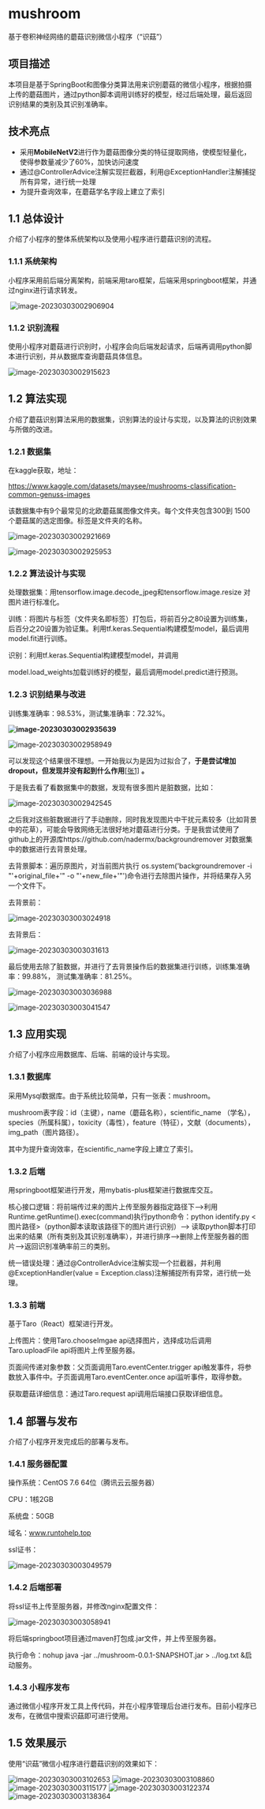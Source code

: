 # mushroom
基于卷积神经网络的蘑菇识别微信小程序（“识菇”）
## 项目描述
本项目是基于SpringBoot和图像分类算法用来识别蘑菇的微信小程序，根据拍摄上传的蘑菇图片，通过python脚本调用训练好的模型，经过后端处理，最后返回识别结果的类别及其识别准确率。

## 技术亮点
 - 采用**MobileNetV2**进行作为蘑菇图像分类的特征提取网络，使模型轻量化，使得参数量减少了60%，加快访问速度
 - 通过@ControllerAdvice注解实现拦截器，利用@ExceptionHandler注解捕捉所有异常，进行统一处理
 - 为提升查询效率，在蘑菇学名字段上建立了索引
 ## 1.1 总体设计

介绍了小程序的整体系统架构以及使用小程序进行蘑菇识别的流程。

### 1.1.1      系统架构

小程序采用前后端分离架构，前端采用taro框架，后端采用springboot框架，并通过nginx进行请求转发。

​             ![image-20230303002906904](新建文本文档.assets/image-20230303002906904.png)                  

### 1.1.2      识别流程

使用小程序对蘑菇进行识别时，小程序会向后端发起请求，后端再调用python脚本进行识别，并从数据库查询蘑菇具体信息。

 ![image-20230303002915623](新建文本文档.assets/image-20230303002915623.png)

## 1.2 算法实现

介绍了蘑菇识别算法采用的数据集，识别算法的设计与实现，以及算法的识别效果与所做的改进。

### 1.2.1      数据集

在kaggle获取，地址： 

https://www.kaggle.com/datasets/maysee/mushrooms-classification-common-genuss-images

该数据集中有9个最常见的北欧蘑菇属图像文件夹。每个文件夹包含300到 1500个蘑菇属的选定图像。标签是文件夹的名称。

 ![image-20230303002921669](新建文本文档.assets/image-20230303002921669.png)

 ![image-20230303002925953](新建文本文档.assets/image-20230303002925953.png)

### 1.2.2      算法设计与实现

处理数据集：用tensorflow.image.decode_jpeg和tensorflow.image.resize 对图片进行标准化。

训练：将图片与标签（文件夹名即标签）打包后，将前百分之80设置为训练集，后百分之20设置为验证集。利用tf.keras.Sequential构建模型model，最后调用model.fit进行训练。

识别：利用tf.keras.Sequential构建模型model，并调用

model.load_weights加载训练好的模型，最后调用model.predict进行预测。

### 1.2.3      识别结果与改进

训练集准确率：98.53%，测试集准确率：72.32%。

 **![image-20230303002935639](新建文本文档.assets/image-20230303002935639.png)**

 ![image-20230303002958949](新建文本文档.assets/image-20230303002958949.png)

可以发现这个结果很不理想。一开始我以为是因为过拟合了，**于是尝试增加****dropout****，但发现并没有起到什么作用**[[张1\]](#_msocom_1) **。**

于是我去看了看数据集中的数据，发现有很多图片是脏数据，比如：

 ![image-20230303002942545](新建文本文档.assets/image-20230303002942545.png)

之后我对这些脏数据进行了手动删除，同时我发现图片中干扰元素较多（比如背景中的花草），可能会导致网络无法很好地对蘑菇进行分类。于是我尝试使用了github上的开源库https://github.com/nadermx/backgroundremover 对数据集中的数据进行去背景处理。

去背景脚本：遍历原图片，对当前图片执行 os.system('backgroundremover -i "'+original_file+'" -o "'+new_file+'"')命令进行去除图片操作，并将结果存入另一个文件下。

去背景前：

 ![image-20230303003024918](新建文本文档.assets/image-20230303003024918.png)

去背景后：

 ![image-20230303003031613](新建文本文档.assets/image-20230303003031613.png)

最后使用去除了脏数据，并进行了去背景操作后的数据集进行训练，训练集准确率：99.88%， 测试集准确率：81.25%。

 ![image-20230303003036988](新建文本文档.assets/image-20230303003036988.png)

 ![image-20230303003041547](新建文本文档.assets/image-20230303003041547.png)

## 1.3 应用实现

介绍了小程序应用数据库、后端、前端的设计与实现。

### 1.3.1      数据库

采用Mysql数据库。由于系统比较简单，只有一张表：mushroom。

mushroom表字段：id（主键），name（蘑菇名称），scientific_name （学名），species（所属科属），toxicity（毒性），feature（特征），文献（documents），img_path（图片路径）。

其中为提升查询效率，在scientific_name字段上建立了索引。

### 1.3.2      后端

用springboot框架进行开发，用mybatis-plus框架进行数据库交互。

核心接口逻辑：将前端传过来的图片上传至服务器指定路径下-->利用Runtime.getRuntime().exec(command)执行python命令：python identify.py <图片路径>（python脚本读取该路径下的图片进行识别）--> 读取python脚本打印出来的结果（所有类别及其识别准确率），并进行排序-->删除上传至服务器的图片-->返回识别准确率前三的类别。

统一错误处理：通过@ControllerAdvice注解实现一个拦截器，并利用@ExceptionHandler(value = Exception.class)注解捕捉所有异常，进行统一处理。

### 1.3.3      前端

基于Taro（React）框架进行开发。

上传图片：使用Taro.chooseImgae api选择图片，选择成功后调用Taro.uploadFile api将图片上传至服务器。

页面间传递对象参数：父页面调用Taro.eventCenter.trigger api触发事件，将参数放入事件中。子页面调用Taro.eventCenter.once api监听事件，取得参数。

获取蘑菇详细信息：通过Taro.request api调用后端接口获取详细信息。

## 1.4 部署与发布

介绍了小程序开发完成后的部署与发布。

### 1.4.1      服务器配置

操作系统：CentOS 7.6 64位（腾讯云云服务器）

CPU：1核2GB

系统盘：50GB

域名：www.runtohelp.top

ssl证书：

 ![image-20230303003049579](新建文本文档.assets/image-20230303003049579.png)

### 1.4.2      后端部署

将ssl证书上传至服务器，并修改nginx配置文件：

 ![image-20230303003058941](新建文本文档.assets/image-20230303003058941.png)

将后端springboot项目通过maven打包成.jar文件，并上传至服务器。

执行命令：nohup java -jar ../mushroom-0.0.1-SNAPSHOT.jar > ../log.txt &启动服务。

### 1.4.3      小程序发布

通过微信小程序开发工具上传代码，并在小程序管理后台进行发布。目前小程序已发布，在微信中搜索识菇即可进行使用。

## 1.5 效果展示

使用“识菇”微信小程序进行蘑菇识别的效果如下：

 ![image-20230303003102653](新建文本文档.assets/image-20230303003102653.png)
 ![image-20230303003108860](新建文本文档.assets/image-20230303003108860.png)
 ![image-20230303003115177](新建文本文档.assets/image-20230303003115177.png)
 ![image-20230303003122374](新建文本文档.assets/image-20230303003122374.png)
 ![image-20230303003138364](新建文本文档.assets/image-20230303003138364.png)
